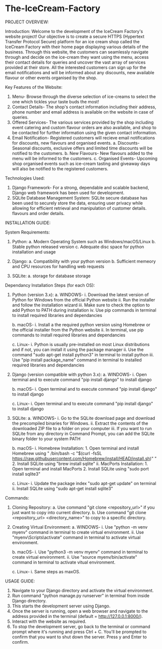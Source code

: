 # The-IceCream-Factory

PROJECT OVERVIEW:

Introduction:
Welcome to the development of the IceCream Factory's website project! Our objective is to create a secure HTTPS (Hypertext Transfer Protocol Secure) platform for an ice cream shop called the IceCream Factory with their home page displaying various details of the business. Through this website, the customers can seamlessly navigate through and decide on the ice-cream they want using the menu, access their contact details for queries and uncover the vast array of services provided at their store. All the interested customers can sign up for the email notifications and will be informed about any discounts, new available flavour or other events organised by the shop. 

Key Features of the Website:
1. Menu- Browse through the diverse selection of ice-creams to select the one which tickles your taste buds the most!
2. Contact Details- The shop's contact information including their address, phone number and email address is available on the website in case of queries.
3. Offered Services- The various services provided by the shop including event catering and custom flavour orders are also available, and shop to be contacted for further information using the given contact information. 
4. Email Notification- Registered customers will recieve email notifications for discounts, new flavours and organised events. 
	a. Discounts- Seasonal discounts, exclusive offers and limited time discounts will be notified to the customers. 
	b. New Flavours- New flavours added to the menu will be informed to the customers.
	c. Organised Events- Upcoming shop organised events such as ice-cream tasting and giveaway days will also be notified to the registered customers.

Technologies Used:
1. Django Framework- For a strong, dependable and scalable backend, Django web framework has been used for development. 
2. SQLite Database Management System: SQLite secure database has been used to securely store the data, ensuring user privacy while allowing for efficient retrieval and manipulation of customer details. flavours and order details.

INSTALLATION GUIDE:

System Requirements:
1. Python:
    a. Modern Operating System such as Windows/macOS/Linux
    b. Stable python released version
    c. Adequate disc space for python installation and usage 

2. Django:
    a. Compatibility with your python version
    b. Sufficient memeory and CPU resources for handling web requests

3. SQLite:
    a. storage for database storage

Dependancy Installation Steps (for each OS):
1. Python (version 3.x):
    a. WINDOWS-
        i. Download the latest version of Python for Windows from the official Python website
        ii. Run the installer and follow the installation wizard
        iii. Make sure to check the option to add Python to PATH during installation
        iv. Use pip commands in terminal to install required libraries and dependancies 

    b. macOS-
        i. Install a the required python version using Homebrew or the official installer from the Python website
        ii. In terminal, use pip commands to install required libraries and dependancies

    c. Linux-
        i. Python is usually pre-installed on most Linux distributions and if not, you can install it using the package manager
        ii. Use the command "sudo apt-get install python3" in terminal to install python
        iii. Use "pip install package_name" command in terminal to installed required libraries and dependancies
    
2. Django (version compatible with python 3.x):
    a. WINDOWS-
        i. Open terminal and to execute command "pip install django" to install django
    
    b. macOS-
        i. Open terminal and to execute command "pip install django" to install django

    c. Linux-
        i. Open terminal and to execute command "pip install django" to install django

3. SQLite:
    a. WINDOWS-
        i. Go to the SQLite download page and download the precompiled binaries for Windows.
        ii. Extract the contents of the downloaded ZIP file to a folder on your computer
        iii. If you want to run SQLite from any directory in Command Prompt, you can add the SQLite binary folder to your system PATH

    b. macOS-
        i. Homebrew Installation:
            1. Open terminal and install Homebrew using " /bin/bash -c "$(curl -fsSL https://raw.githubusercontent.com/Homebrew/install/HEAD/install.sh)" "
            2. Install SQLite using "brew install sqlite"
        ii. MacPorts Installation:
            1. Open terminal and install MacPorts
            2. Install SQLite using "sudo port install sqlite3"
    
    c. Linux-
        i. Update the package index "sudo apt-get update" on terminal
        ii. Install SQLite using "sudo apt-get install sqlite3"
    
Commands:
1. Cloning Repository:
    a. Use command "git clone <repository_url>" if you just want to copy into current directory. 
    b. Use command "git clone <repository_url> <directory_name>" to copy to a specific directory. 

2. Creating Virtual Environment:
    a. WINDOWS-
        i. Use "python -m venv myenv" command in terminal to create virtual environment.
        ii. Use "myenv\Scripts\activate" command in terminal to activate virtual environment. 

    b. macOS-
        i. Use "python3 -m venv myenv" command in terminal to create virtual environment. 
        ii. Use "source myenv/bin/activate" command in terminal to activate vitual environment.  

    c. Linux-
        i. Same steps as maxOS.

USAGE GUIDE: 
1. Navigate to your Django directory and activate the virtual environment. 
2. Run command "python manage.py runserver" in terminal from inside Django directory. 
3. This starts the development server using Django.
4. Once the server is running, open a web browser and navigate to the address provided in the terminal (default = http://127.0.0.1:8000/).
5. Interact with the website as required. 
6. To stop the development server, go back to the terminal or command prompt where it's running and press Ctrl + C. You'll be prompted to confirm that you want to shut down the server. Press y and Enter to confirm.